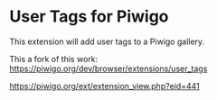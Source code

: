 # User Tags for Piwigo

This extension will add user tags to a Piwigo gallery.

This a fork of this work:
https://piwigo.org/dev/browser/extensions/user_tags

https://piwigo.org/ext/extension_view.php?eid=441